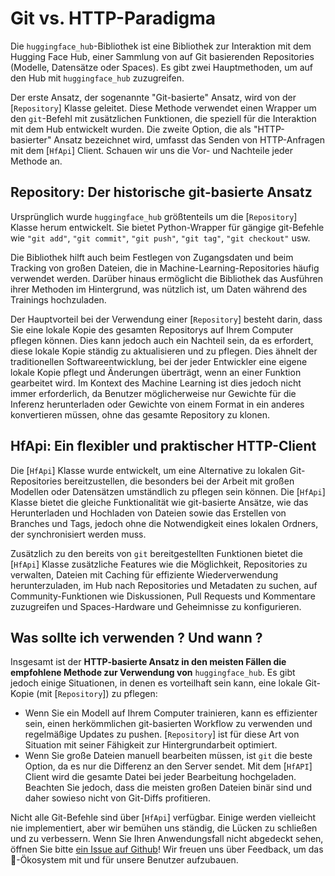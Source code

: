 <!--⚠️ Note that this file is in Markdown but contain specific syntax for our doc-builder (similar to MDX) that may not be
rendered properly in your Markdown viewer.
-->

# Git vs. HTTP-Paradigma

Die `huggingface_hub`-Bibliothek ist eine Bibliothek zur Interaktion mit dem Hugging Face
Hub, einer Sammlung von auf Git basierenden Repositories (Modelle, Datensätze oder
Spaces). Es gibt zwei Hauptmethoden, um auf den Hub mit `huggingface_hub` zuzugreifen.

Der erste Ansatz, der sogenannte "Git-basierte" Ansatz, wird von der [`Repository`] Klasse
geleitet. Diese Methode verwendet einen Wrapper um den `git`-Befehl mit zusätzlichen
Funktionen, die speziell für die Interaktion mit dem Hub entwickelt wurden. Die zweite
Option, die als "HTTP-basierter" Ansatz bezeichnet wird, umfasst das Senden von
HTTP-Anfragen mit dem [`HfApi`] Client. Schauen wir uns die Vor- und Nachteile jeder
Methode an.

## Repository: Der historische git-basierte Ansatz

Ursprünglich wurde `huggingface_hub` größtenteils um die [`Repository`] Klasse herum
entwickelt. Sie bietet Python-Wrapper für gängige git-Befehle wie `"git add"`, `"git commit"`,
`"git push"`, `"git tag"`, `"git checkout"` usw.

Die Bibliothek hilft auch beim Festlegen von Zugangsdaten und beim Tracking von großen
Dateien, die in Machine-Learning-Repositories häufig verwendet werden. Darüber hinaus
ermöglicht die Bibliothek das Ausführen ihrer Methoden im Hintergrund, was nützlich ist,
um Daten während des Trainings hochzuladen.

Der Hauptvorteil bei der Verwendung einer [`Repository`] besteht darin, dass Sie eine
lokale Kopie des gesamten Repositorys auf Ihrem Computer pflegen können. Dies kann jedoch
auch ein Nachteil sein, da es erfordert, diese lokale Kopie ständig zu aktualisieren und
zu pflegen. Dies ähnelt der traditionellen Softwareentwicklung, bei der jeder Entwickler
eine eigene lokale Kopie pflegt und Änderungen überträgt, wenn an einer Funktion
gearbeitet wird. Im Kontext des Machine Learning ist dies jedoch nicht immer erforderlich,
da Benutzer möglicherweise nur Gewichte für die Inferenz herunterladen oder Gewichte von
einem Format in ein anderes konvertieren müssen, ohne das gesamte Repository zu klonen.

## HfApi: Ein flexibler und praktischer HTTP-Client

Die [`HfApi`] Klasse wurde entwickelt, um eine Alternative zu lokalen Git-Repositories
bereitzustellen, die besonders bei der Arbeit mit großen Modellen oder Datensätzen
umständlich zu pflegen sein können. Die [`HfApi`] Klasse bietet die gleiche Funktionalität
wie git-basierte Ansätze, wie das Herunterladen und Hochladen von Dateien sowie das
Erstellen von Branches und Tags, jedoch ohne die Notwendigkeit eines lokalen Ordners, der
synchronisiert werden muss.

Zusätzlich zu den bereits von `git` bereitgestellten Funktionen bietet die [`HfApi`]
Klasse zusätzliche Features wie die Möglichkeit, Repositories zu verwalten, Dateien mit
Caching für effiziente Wiederverwendung herunterzuladen, im Hub nach Repositories und
Metadaten zu suchen, auf Community-Funktionen wie Diskussionen, Pull Requests und
Kommentare zuzugreifen und Spaces-Hardware und Geheimnisse zu konfigurieren.

## Was sollte ich verwenden ? Und wann ?

Insgesamt ist der **HTTP-basierte Ansatz in den meisten Fällen die empfohlene Methode zur Verwendung von**
`huggingface_hub`. Es gibt jedoch einige Situationen, in denen es vorteilhaft sein kann,
eine lokale Git-Kopie (mit [`Repository`]) zu pflegen:
- Wenn Sie ein Modell auf Ihrem Computer trainieren, kann es effizienter sein, einen
herkömmlichen git-basierten Workflow zu verwenden und regelmäßige Updates zu pushen.
[`Repository`] ist für diese Art von Situation mit seiner Fähigkeit zur Hintergrundarbeit optimiert.
- Wenn Sie große Dateien manuell bearbeiten müssen, ist `git` die beste Option, da es nur
die Differenz an den Server sendet. Mit dem [`HfAPI`] Client wird die gesamte Datei bei
jeder Bearbeitung hochgeladen. Beachten Sie jedoch, dass die meisten großen Dateien binär
sind und daher sowieso nicht von Git-Diffs profitieren.

Nicht alle Git-Befehle sind über [`HfApi`] verfügbar. Einige werden vielleicht nie
implementiert, aber wir bemühen uns ständig, die Lücken zu schließen und zu verbessern.
Wenn Sie Ihren Anwendungsfall nicht abgedeckt sehen, öffnen Sie bitte [ein Issue auf
Github](https://github.com/huggingface/huggingface_hub)! Wir freuen uns über Feedback, um das 🤗-Ökosystem mit und für unsere Benutzer aufzubauen.
